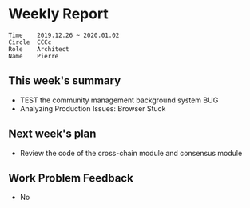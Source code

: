 # Weekly Report 

```
Time	2019.12.26 ~ 2020.01.02
Circle	CCCc
Role	Architect
Name	Pierre
```
## This week's summary

- TEST the community management background system BUG
- Analyzing Production Issues: Browser Stuck

## Next week's plan

- Review the code of the cross-chain module and consensus module

## Work Problem Feedback

- No

